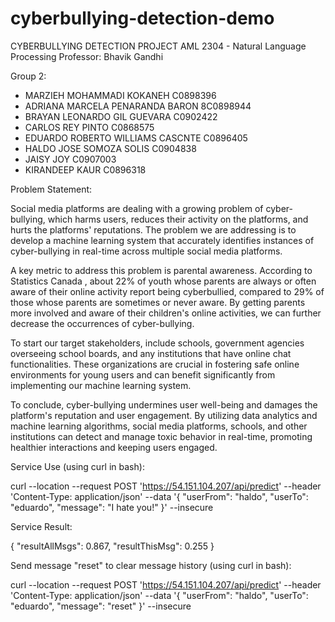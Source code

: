 # cyberbullying-detection-demo

CYBERBULLYING DETECTION PROJECT
AML 2304 - Natural Language Processing
Professor: Bhavik Gandhi

Group 2: 
- MARZIEH MOHAMMADI KOKANEH C0898396
- ADRIANA MARCELA PENARANDA BARON 8C0898944
- BRAYAN LEONARDO GIL GUEVARA C0902422
- CARLOS REY PINTO C0868575
- EDUARDO ROBERTO WILLIAMS CASCNTE C0896405
- HALDO JOSE SOMOZA SOLIS C0904838
- JAISY JOY C0907003
- KIRANDEEP KAUR C0896318

Problem Statement:

Social media platforms are dealing with a growing problem of cyber-bullying, which harms users, reduces their activity on the platforms, and hurts the platforms' reputations. The problem we are addressing is to develop a machine learning system that accurately identifies instances of cyber-bullying in real-time across multiple social media platforms. 

A key metric to address this problem is parental awareness. According to Statistics Canada , about 22% of youth whose parents are always or often aware of their online activity report being cyberbullied, compared to 29% of those whose parents are sometimes or never aware. By getting parents more involved and aware of their children's online activities, we can further decrease the occurrences of cyber-bullying.

To start our target stakeholders, include schools, government agencies overseeing school boards, and any institutions that have online chat functionalities. These organizations are crucial in fostering safe online environments for young users and can benefit significantly from implementing our machine learning system.

To conclude, cyber-bullying undermines user well-being and damages the platform's reputation and user engagement. By utilizing data analytics and machine learning algorithms, social media platforms, schools, and other institutions can detect and manage toxic behavior in real-time, promoting healthier interactions and keeping users engaged.

Service Use (using curl in bash):

curl --location --request POST 'https://54.151.104.207/api/predict' --header 'Content-Type: application/json' --data '{ "userFrom": "haldo", "userTo": "eduardo", "message": "I hate you!" }' --insecure

Service Result:

{
    "resultAllMsgs": 0.867,
    "resultThisMsg": 0.255
}

Send message "reset" to clear message history (using curl in bash):

curl --location --request POST 'https://54.151.104.207/api/predict' --header 'Content-Type: application/json' --data '{ "userFrom": "haldo", "userTo": "eduardo", "message": "reset" }' --insecure

